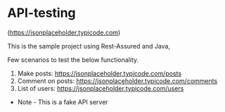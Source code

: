 # API-testing

(https://jsonplaceholder.typicode.com)

This is the sample project
using Rest-Assured and Java, 

Few scenarios to test the below functionality.

1. Make posts: https://jsonplaceholder.typicode.com/posts
2. Comment on posts: https://jsonplaceholder.typicode.com/comments
3. List of users: https://jsonplaceholder.typicode.com/users


* Note - This is a fake API server
